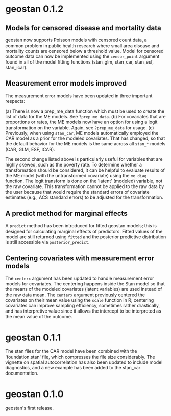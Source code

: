 # geostan 0.1.2

## Models for censored disease and mortality data

geostan now supports Poisson models with censored count data, a common problem in public health research where small area disease and mortality counts are censored below a threshold value. Model for censored outcome data can now be implemented using the `censor_point` argument found in all of the model fitting functions (stan_glm, stan_car, stan_esf, stan_icar).

## Measurement error models improved

The measurement error models have been updated in three important respects:

  (a) There is now a prep_me_data function which must be used to create the list of data for the ME models. See `?prep_me_data`.
  (b) For covariates that are proportions or rates, the ME models now have an option for using a logit transformation on the variable. Again, see `?prep_me_data` for usage.
  (c) Previously, when using `stan_car`, ME models automatically employed the CAR model as a prior for the modeled covariates. That has changed, so that the default behavior for the ME models is the same across all `stan_*` models (CAR, GLM, ESF, ICAR). 

The second change listed above is particularly useful for variables that are highly skewed, such as the poverty rate. To determine whether a transformation should be considered, it can be helpful to evaluate results of the ME model (with the untransformed covariate) using the `me_diag` function. The logit transform is done on the 'latent' (modeled) variable, not the raw covariate. This transformation cannot be applied to the raw data by the user because that would require the standard errors of covariate estimates (e.g., ACS standard errors) to be adjusted for the transformation.

## A predict method for marginal effects

A `predict` method has been introduced for fitted geostan models; this is designed for calculating marginal effects of predictors. Fitted values of the model are still returned using `fitted` and the posterior predictive distribution is still accessible via `posterior_predict`.

## Centering covariates with measurement error models

The `centerx` argument has been updated to handle measurement error models for covariates. The centering happens inside the Stan model so that the means of the modeled covariates (latent variables) are used instead of the raw data mean. The `centerx` argument previously centered the covariates on their mean value using the `scale` function in R; centering covariates can improve sampling efficiency, sometimes rather drastically, and has interpretive value since it allows the intercept to be interpreted as the mean value of the outcome.

# geostan 0.1.1

The stan files for the CAR model have been combined with the 'foundation.stan' file, which compresses the file size considerably. The vignette on spatial autocorrelation has also been updated to include model diagnostics, and a new example has been added to the stan_car documentation.

# geostan 0.1.0

geostan's first release.

